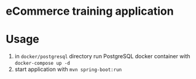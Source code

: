 # eCommerce training application

# Usage

1. in `docker/postgresql` directory run PostgreSQL docker container with `docker-compose up -d`
2. start application with `mvn spring-boot:run`